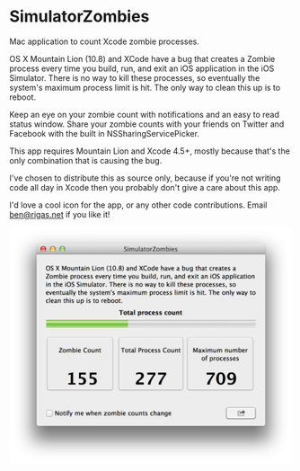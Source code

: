 SimulatorZombies
================

Mac application to count Xcode zombie processes.

OS X Mountain Lion (10.8) and XCode have a bug that creates a Zombie process every time you build, run, 
and exit an iOS application in the iOS Simulator. There is no way to kill these processes, so eventually 
the system's maximum process limit is hit. The only way to clean this up is to reboot.

Keep an eye on your zombie count with notifications and an easy to read status window. Share your zombie counts with your friends on Twitter and Facebook with the built in NSSharingServicePicker.

This app requires Mountain Lion and Xcode 4.5+, mostly because that's the only combination that is causing the bug.

I've chosen to distribute this as source only, because if you're not writing code all day in Xcode then you probably don't give a care about this app.

I'd love a cool icon for the app, or any other code contributions. Email ben@rigas.net if you like it!

![](https://github.com/benrigas/SimulatorZombies/blob/master/screenshot.png?raw=true)
